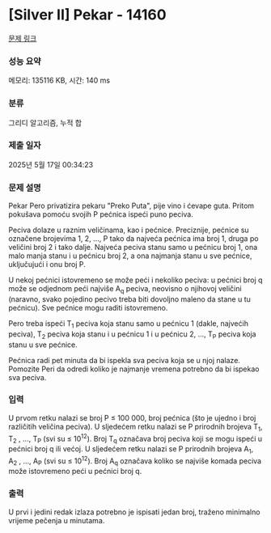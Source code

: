 # [Silver II] Pekar - 14160 

[문제 링크](https://www.acmicpc.net/problem/14160) 

### 성능 요약

메모리: 135116 KB, 시간: 140 ms

### 분류

그리디 알고리즘, 누적 합

### 제출 일자

2025년 5월 17일 00:34:23

### 문제 설명

<p>Pekar Pero privatizira pekaru "Preko Puta", pije vino i ćevape guta. Pritom pokušava pomoću svojih P pećnica ispeći puno peciva.</p>

<p>Peciva dolaze u raznim veličinama, kao i pećnice. Preciznije, pećnice su označene brojevima 1, 2, ..., P tako da najveća pećnica ima broj 1, druga po veličini broj 2 i tako dalje. Najveća peciva stanu samo u pećnicu broj 1, ona malo manja stanu i u pećnicu broj 2, a ona najmanja stanu u sve pećnice, uključujući i onu broj P.</p>

<p>U nekoj pećnici istovremeno se može peći i nekoliko peciva: u pećnici broj q može se odjednom peći najviše A<sub>q</sub> peciva, neovisno o njihovoj veličini (naravno, svako pojedino pecivo treba biti dovoljno maleno da stane u tu pećnicu). Sve pećnice mogu raditi istovremeno.</p>

<p>Pero treba ispeći T<sub>1</sub> peciva koja stanu samo u pećnicu 1 (dakle, najvećih peciva), T<sub>2</sub> peciva koja stanu i u pećnicu 1 i u pećnicu 2, ..., T<sub>P</sub> peciva koja stanu u sve pećnice.</p>

<p>Pećnica radi pet minuta da bi ispekla sva peciva koja se u njoj nalaze. Pomozite Peri da odredi koliko je najmanje vremena potrebno da bi ispekao sva peciva. </p>

### 입력 

 <p>U prvom retku nalazi se broj P ≤ 100 000, broj pećnica (što je ujedno i broj različitih veličina peciva). U sljedećem retku nalazi se P prirodnih brojeva T<sub>1</sub>, T<sub>2</sub> , ..., T<sub>P</sub> (svi su ≤ 10<sup>12</sup>). Broj T<sub>q</sub> označava broj peciva koji se mogu ispeći u pećnici broj q ili većoj. U sljedećem retku nalazi se P prirodnih brojeva A<sub>1</sub>, A<sub>2</sub> , ..., A<sub>P</sub> (svi su ≤ 10<sup>12</sup>). Broj A<sub>q</sub> označava koliko se najviše komada peciva može istovremeno peći u pećnici broj q. </p>

### 출력 

 <p>U prvi i jedini redak izlaza potrebno je ispisati jedan broj, traženo minimalno vrijeme pečenja u minutama. </p>

